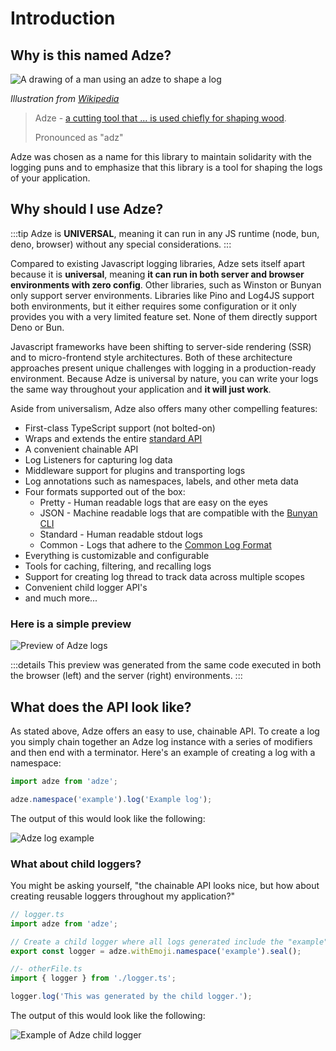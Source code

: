 # Introduction

## Why is this named Adze?

![A drawing of a man using an adze to shape a log](./examples/introduction/adze.jpg)

_Illustration from [Wikipedia](https://en.wikipedia.org/wiki/Adze)_

> Adze - [a cutting tool that ... is used chiefly for shaping wood](https://www.merriam-webster.com/dictionary/adze).
>
> Pronounced as "adz"

Adze was chosen as a name for this library to maintain solidarity with the logging puns and to emphasize that this library is a tool for shaping the logs of your application.

<!-- ## Adze Demo

TODO: Redo the demo video

<div class="youtube-video-container">
  <iframe width="560" height="315"  src="https://www.youtube-nocookie.com/embed/8Ht3LKowKR0" title="YouTube video player" frameborder="0" allow="accelerometer; autoplay; clipboard-write; encrypted-media; gyroscope; picture-in-picture" allowfullscreen></iframe>
</div> -->

## Why should I use Adze?

:::tip
Adze is **UNIVERSAL**, meaning it can run in any JS runtime (node, bun, deno, browser) without any special considerations.
:::

Compared to existing Javascript logging libraries, Adze sets itself apart because it is **universal**, meaning **it can run in both server and browser environments with zero config**. Other libraries, such as Winston or Bunyan only support server environments. Libraries like Pino and Log4JS support both environments, but it either requires some configuration or it only provides you with a very limited feature set. None of them directly support Deno or Bun.

Javascript frameworks have been shifting to server-side rendering (SSR) and to micro-frontend style architectures. Both of these architecture approaches present unique challenges with logging in a production-ready environment. Because Adze is universal by nature, you can write your logs the same way throughout your application and **it will just work**.

Aside from universalism, Adze also offers many other compelling features:

- First-class TypeScript support (not bolted-on)
- Wraps and extends the entire [standard API](https://developer.mozilla.org/en-US/docs/Web/API/console)
- A convenient chainable API
- Log Listeners for capturing log data
- Middleware support for plugins and transporting logs
- Log annotations such as namespaces, labels, and other meta data
- Four formats supported out of the box:
  - Pretty - Human readable logs that are easy on the eyes
  - JSON - Machine readable logs that are compatible with the [Bunyan CLI](https://github.com/trentm/node-bunyan?tab=readme-ov-file#cli-usage)
  - Standard - Human readable stdout logs
  - Common - Logs that adhere to the [Common Log Format](https://en.wikipedia.org/wiki/Common_Log_Format)
- Everything is customizable and configurable
- Tools for caching, filtering, and recalling logs
- Support for creating log thread to track data across multiple scopes
- Convenient child logger API's
- and much more...

### Here is a simple preview

![Preview of Adze logs](./examples/introduction/demo.jpg)

:::details
This preview was generated from the same code executed in both the browser (left) and the server (right) environments.
:::

## What does the API look like?

As stated above, Adze offers an easy to use, chainable API. To create a log you simply chain together an Adze log instance with a series of modifiers and then end with a terminator. Here's an example of creating a log with a namespace:

```typescript
import adze from 'adze';

adze.namespace('example').log('Example log');
```

The output of this would look like the following:

![Adze log example](./examples/introduction/api_example_output_1.png)

### What about child loggers?

You might be asking yourself, "the chainable API looks nice, but how about creating reusable loggers
throughout my application?"

```typescript
// logger.ts
import adze from 'adze';

// Create a child logger where all logs generated include the "example" namespace and emoji styles.
export const logger = adze.withEmoji.namespace('example').seal();
```

```typescript
//- otherFile.ts
import { logger } from './logger.ts';

logger.log('This was generated by the child logger.');
```

The output of this would look like the following:

![Example of Adze child logger](./examples/introduction/api_example_output_2.png)
